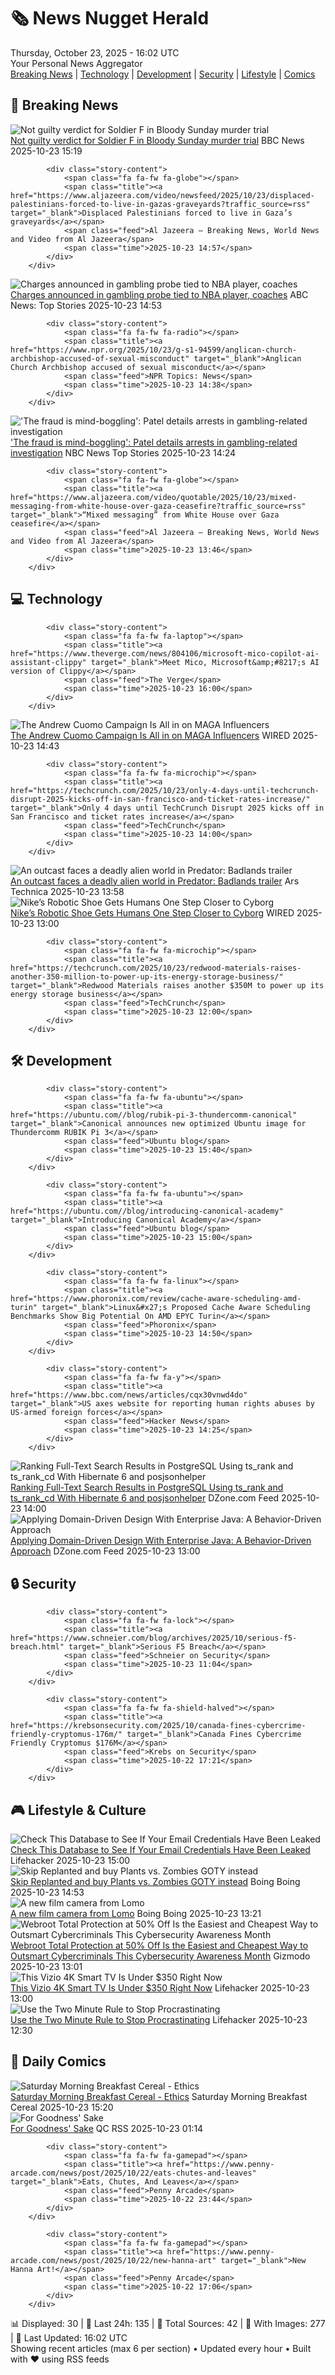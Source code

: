 <!-- Processing 54 RSS feeds at 2025-10-23 16:02:04 UTC -->
<!-- Processing: XKCD -->
<!-- Processing: Saturday Morning Breakfast Cereal -->
<!-- Processing: Poorly Drawn Lines -->
<!-- Processing: Dilbert -->
<!-- Processing: Questionable Content -->
<!-- Processing: Dinosaur Comics -->
<!-- Processing: CNN Top Stories -->
<!-- Processing: BBC World News -->
<!-- Processing: BBC Breaking News -->
<!-- Processing: Al Jazeera Breaking News -->
<!-- Processing: CBC News -->
<!-- Error processing https://rss.cbc.ca/lineup/topstories.xml: The read operation timed out -->
<!-- Processing: Reuters World News -->
<!-- Processing: Associated Press Breaking -->
<!-- Processing: ABC News Breaking -->
<!-- Processing: NBC News Breaking -->
<!-- Processing: Guardian World News -->
<!-- Processing: Sky News World -->
<!-- Processing: The Verge -->
<!-- Processing: O'Reilly Radar -->
<!-- Processing: Slashdot -->
<!-- Processing: Hacker News -->
<!-- Processing: Phoronix Linux News -->
<!-- Processing: OMG! Ubuntu -->
<!-- Processing: DistroWatch -->
<!-- Processing: Red Hat Blog -->
<!-- Processing: Ubuntu Blog -->
<!-- Processing: GitHub Blog -->
<!-- Processing: GitLab Blog -->
<!-- Processing: InfoQ -->
<!-- Processing: Coding Horror -->
<!-- Processing: Lifehacker -->
<!-- Generated 10 new posts out of 31 feeds processed -->
<div class="newspaper-header">
    <h1 class="newspaper-title">🗞️ News Nugget Herald</h1>
    <div class="newspaper-date">Thursday, October 23, 2025 - 16:02 UTC</div>
    <div class="newspaper-subtitle">Your Personal News Aggregator</div>
</div>

<div class="newspaper-nav">
    <a href="#breaking">Breaking News</a> |
    <a href="#tech">Technology</a> |
    <a href="#dev">Development</a> |
    <a href="#security">Security</a> |
    <a href="#lifestyle">Lifestyle</a> |
    <a href="#webcomics">Comics</a>
</div>

<div class="news-section breaking-news" id="breaking">
<h2 class="section-header">🚨 Breaking News</h2>
<div class="stories-container">
<div class="story">
            <img src="https://ichef.bbci.co.uk/ace/standard/240/cpsprodpb/5054/live/10b69000-b01f-11f0-8261-4d7901038185.jpg" alt="Not guilty verdict for Soldier F in Bloody Sunday murder trial" class="story-image" loading="lazy" onerror="this.style.display='none'">
            <div class="story-content">
                <span class="fa fa-fw fa-flag"></span>
                <span class="title"><a href="https://www.bbc.com/news/articles/c993nlken18o?at_medium=RSS&at_campaign=rss" target="_blank">Not guilty verdict for Soldier F in Bloody Sunday murder trial</a></span>
                <span class="feed">BBC News</span>
                <span class="time">2025-10-23 15:19</span>
            </div>
        </div>
<div class="story">
            
            <div class="story-content">
                <span class="fa fa-fw fa-globe"></span>
                <span class="title"><a href="https://www.aljazeera.com/video/newsfeed/2025/10/23/displaced-palestinians-forced-to-live-in-gazas-graveyards?traffic_source=rss" target="_blank">Displaced Palestinians forced to live in Gaza’s graveyards</a></span>
                <span class="feed">Al Jazeera – Breaking News, World News and Video from Al Jazeera</span>
                <span class="time">2025-10-23 14:57</span>
            </div>
        </div>
<div class="story">
            <img src="https://s.abcnews.com/images/Sports/chauney-billups-mo_1761222369181_hpMain_4x3t_384.jpg" alt="Charges announced in gambling probe tied to NBA player, coaches" class="story-image" loading="lazy" onerror="this.style.display='none'">
            <div class="story-content">
                <span class="fa fa-fw fa-tv"></span>
                <span class="title"><a href="https://abcnews.go.com/US/miami-heat-terry-rozier-charged-nba-betting/story?id=126789368" target="_blank">Charges announced in gambling probe tied to NBA player, coaches</a></span>
                <span class="feed">ABC News: Top Stories</span>
                <span class="time">2025-10-23 14:53</span>
            </div>
        </div>
<div class="story">
            
            <div class="story-content">
                <span class="fa fa-fw fa-radio"></span>
                <span class="title"><a href="https://www.npr.org/2025/10/23/g-s1-94599/anglican-church-archbishop-accused-of-sexual-misconduct" target="_blank">Anglican Church Archbishop accused of sexual misconduct</a></span>
                <span class="feed">NPR Topics: News</span>
                <span class="time">2025-10-23 14:38</span>
            </div>
        </div>
<div class="story">
            <img src="https://media-cldnry.s-nbcnews.com/image/upload/t_fit_1500w/mpx/2704722219/2025_10/1761229456158_now_brk_patel_fbi_arrests_nba_251023_1920x1080-k9qfl4.jpg" alt="&#x27;The fraud is mind-boggling&#x27;: Patel details arrests in gambling-related investigation" class="story-image" loading="lazy" onerror="this.style.display='none'">
            <div class="story-content">
                <span class="fa fa-fw fa-broadcast-tower"></span>
                <span class="title"><a href="https://www.nbcnews.com/now/video/fbi-dir-patel-details-arrests-connected-to-gambling-related-investigation-250463301813" target="_blank">&#x27;The fraud is mind-boggling&#x27;: Patel details arrests in gambling-related investigation</a></span>
                <span class="feed">NBC News Top Stories</span>
                <span class="time">2025-10-23 14:24</span>
            </div>
        </div>
<div class="story">
            
            <div class="story-content">
                <span class="fa fa-fw fa-globe"></span>
                <span class="title"><a href="https://www.aljazeera.com/video/quotable/2025/10/23/mixed-messaging-from-white-house-over-gaza-ceasefire?traffic_source=rss" target="_blank">“Mixed messaging” from White House over Gaza ceasefire</a></span>
                <span class="feed">Al Jazeera – Breaking News, World News and Video from Al Jazeera</span>
                <span class="time">2025-10-23 13:46</span>
            </div>
        </div>
</div>
</div>
<div class="news-section tech-news" id="tech">
<h2 class="section-header">💻 Technology</h2>
<div class="stories-container">
<div class="story">
            
            <div class="story-content">
                <span class="fa fa-fw fa-laptop"></span>
                <span class="title"><a href="https://www.theverge.com/news/804106/microsoft-mico-copilot-ai-assistant-clippy" target="_blank">Meet Mico, Microsoft&amp;#8217;s AI version of Clippy</a></span>
                <span class="feed">The Verge</span>
                <span class="time">2025-10-23 16:00</span>
            </div>
        </div>
<div class="story">
            <img src="https://media.wired.com/photos/68f930279b7885126c50ccf2/master/pass/GettyImages-2231350405.jpg" alt="The Andrew Cuomo Campaign Is All in on MAGA Influencers" class="story-image" loading="lazy" onerror="this.style.display='none'">
            <div class="story-content">
                <span class="fa fa-fw fa-bolt"></span>
                <span class="title"><a href="https://www.wired.com/story/andrew-cuomo-campaign-maga-influencers/" target="_blank">The Andrew Cuomo Campaign Is All in on MAGA Influencers</a></span>
                <span class="feed">WIRED</span>
                <span class="time">2025-10-23 14:43</span>
            </div>
        </div>
<div class="story">
            
            <div class="story-content">
                <span class="fa fa-fw fa-microchip"></span>
                <span class="title"><a href="https://techcrunch.com/2025/10/23/only-4-days-until-techcrunch-disrupt-2025-kicks-off-in-san-francisco-and-ticket-rates-increase/" target="_blank">Only 4 days until TechCrunch Disrupt 2025 kicks off in San Francisco and ticket rates increase</a></span>
                <span class="feed">TechCrunch</span>
                <span class="time">2025-10-23 14:00</span>
            </div>
        </div>
<div class="story">
            <img src="https://cdn.arstechnica.net/wp-content/uploads/2025/10/bloodlands1-500x500-1761226856.jpg" alt="An outcast faces a deadly alien world in Predator: Badlands trailer" class="story-image" loading="lazy" onerror="this.style.display='none'">
            <div class="story-content">
                <span class="fa fa-fw fa-cog"></span>
                <span class="title"><a href="https://arstechnica.com/culture/2025/10/an-outcast-faces-a-deadly-alien-world-in-predator-badlands-trailer/" target="_blank">An outcast faces a deadly alien world in Predator: Badlands trailer</a></span>
                <span class="feed">Ars Technica</span>
                <span class="time">2025-10-23 13:58</span>
            </div>
        </div>
<div class="story">
            <img src="https://media.wired.com/photos/68f9214e97e4f3bdd30d238d/master/pass/003_project-amplify-1.jpg" alt="Nike’s Robotic Shoe Gets Humans One Step Closer to Cyborg" class="story-image" loading="lazy" onerror="this.style.display='none'">
            <div class="story-content">
                <span class="fa fa-fw fa-bolt"></span>
                <span class="title"><a href="https://www.wired.com/story/nike-project-amplify/" target="_blank">Nike’s Robotic Shoe Gets Humans One Step Closer to Cyborg</a></span>
                <span class="feed">WIRED</span>
                <span class="time">2025-10-23 13:00</span>
            </div>
        </div>
<div class="story">
            
            <div class="story-content">
                <span class="fa fa-fw fa-microchip"></span>
                <span class="title"><a href="https://techcrunch.com/2025/10/23/redwood-materials-raises-another-350-million-to-power-up-its-energy-storage-business/" target="_blank">Redwood Materials raises another $350M to power up its energy storage business</a></span>
                <span class="feed">TechCrunch</span>
                <span class="time">2025-10-23 12:00</span>
            </div>
        </div>
</div>
</div>
<div class="news-section dev-news" id="dev">
<h2 class="section-header">🛠️ Development</h2>
<div class="stories-container">
<div class="story">
            
            <div class="story-content">
                <span class="fa fa-fw fa-ubuntu"></span>
                <span class="title"><a href="https://ubuntu.com//blog/rubik-pi-3-thundercomm-canonical" target="_blank">Canonical announces new optimized Ubuntu image for Thundercomm RUBIK Pi 3</a></span>
                <span class="feed">Ubuntu blog</span>
                <span class="time">2025-10-23 15:40</span>
            </div>
        </div>
<div class="story">
            
            <div class="story-content">
                <span class="fa fa-fw fa-ubuntu"></span>
                <span class="title"><a href="https://ubuntu.com//blog/introducing-canonical-academy" target="_blank">Introducing Canonical Academy</a></span>
                <span class="feed">Ubuntu blog</span>
                <span class="time">2025-10-23 15:00</span>
            </div>
        </div>
<div class="story">
            
            <div class="story-content">
                <span class="fa fa-fw fa-linux"></span>
                <span class="title"><a href="https://www.phoronix.com/review/cache-aware-scheduling-amd-turin" target="_blank">Linux&#x27;s Proposed Cache Aware Scheduling Benchmarks Show Big Potential On AMD EPYC Turin</a></span>
                <span class="feed">Phoronix</span>
                <span class="time">2025-10-23 14:50</span>
            </div>
        </div>
<div class="story">
            
            <div class="story-content">
                <span class="fa fa-fw fa-y"></span>
                <span class="title"><a href="https://www.bbc.com/news/articles/cqx30vnwd4do" target="_blank">US axes website for reporting human rights abuses by US-armed foreign forces</a></span>
                <span class="feed">Hacker News</span>
                <span class="time">2025-10-23 14:25</span>
            </div>
        </div>
<div class="story">
            <img src="https://dz2cdn1.dzone.com/thumbnail?fid=18709451&w=600" alt="Ranking Full-Text Search Results in PostgreSQL Using ts_rank and ts_rank_cd With Hibernate 6 and posjsonhelper" class="story-image" loading="lazy" onerror="this.style.display='none'">
            <div class="story-content">
                <span class="fa fa-fw fa-newspaper"></span>
                <span class="title"><a href="https://dzone.com/articles/rank-full-text-search-results-postgresql-hibernate" target="_blank">Ranking Full-Text Search Results in PostgreSQL Using ts_rank and ts_rank_cd With Hibernate 6 and posjsonhelper</a></span>
                <span class="feed">DZone.com Feed</span>
                <span class="time">2025-10-23 14:00</span>
            </div>
        </div>
<div class="story">
            <img src="https://dz2cdn1.dzone.com/thumbnail?fid=18709413&w=600" alt="Applying Domain-Driven Design With Enterprise Java: A Behavior-Driven Approach" class="story-image" loading="lazy" onerror="this.style.display='none'">
            <div class="story-content">
                <span class="fa fa-fw fa-newspaper"></span>
                <span class="title"><a href="https://dzone.com/articles/domain-driven-design-enterprise-java" target="_blank">Applying Domain-Driven Design With Enterprise Java: A Behavior-Driven Approach</a></span>
                <span class="feed">DZone.com Feed</span>
                <span class="time">2025-10-23 13:00</span>
            </div>
        </div>
</div>
</div>
<div class="news-section security-news" id="security">
<h2 class="section-header">🔒 Security</h2>
<div class="stories-container">
<div class="story">
            
            <div class="story-content">
                <span class="fa fa-fw fa-lock"></span>
                <span class="title"><a href="https://www.schneier.com/blog/archives/2025/10/serious-f5-breach.html" target="_blank">Serious F5 Breach</a></span>
                <span class="feed">Schneier on Security</span>
                <span class="time">2025-10-23 11:04</span>
            </div>
        </div>
<div class="story">
            
            <div class="story-content">
                <span class="fa fa-fw fa-shield-halved"></span>
                <span class="title"><a href="https://krebsonsecurity.com/2025/10/canada-fines-cybercrime-friendly-cryptomus-176m/" target="_blank">Canada Fines Cybercrime Friendly Cryptomus $176M</a></span>
                <span class="feed">Krebs on Security</span>
                <span class="time">2025-10-22 17:21</span>
            </div>
        </div>
</div>
</div>
<div class="news-section lifestyle-news" id="lifestyle">
<h2 class="section-header">🎮 Lifestyle & Culture</h2>
<div class="stories-container">
<div class="story">
            <img src="https://lifehacker.com/imagery/articles/01K88R3FXB3Z4XKH73YQ5B9HV5/hero-image.jpg" alt="Check This Database to See If Your Email Credentials Have Been Leaked" class="story-image" loading="lazy" onerror="this.style.display='none'">
            <div class="story-content">
                <span class="fa fa-fw fa-life-ring"></span>
                <span class="title"><a href="https://lifehacker.com/tech/leaked-email-credentials-in-database?utm_medium=RSS" target="_blank">Check This Database to See If Your Email Credentials Have Been Leaked</a></span>
                <span class="feed">Lifehacker</span>
                <span class="time">2025-10-23 15:00</span>
            </div>
        </div>
<div class="story">
            <img src="https://i0.wp.com/boingboing.net/wp-content/uploads/2025/10/Screenshot-Plants-vs.-Zombies-e1761231144772.jpg?fit=768%2C576&amp;quality=60&amp;ssl=1" alt="Skip Replanted and buy Plants vs. Zombies GOTY instead" class="story-image" loading="lazy" onerror="this.style.display='none'">
            <div class="story-content">
                <span class="fa fa-fw fa-arrow-right"></span>
                <span class="title"><a href="https://boingboing.net/2025/10/23/skip-replanted-and-buy-plants-vs-zombies-goty-instead.html" target="_blank">Skip Replanted and buy Plants vs. Zombies GOTY instead</a></span>
                <span class="feed">Boing Boing</span>
                <span class="time">2025-10-23 14:53</span>
            </div>
        </div>
<div class="story">
            <img src="https://i0.wp.com/boingboing.net/wp-content/uploads/2025/10/lomo-mca__black__quarter-left__uv-filter__on-grey.jpg?fit=715%2C582&amp;quality=60&amp;ssl=1" alt="A new film camera from Lomo" class="story-image" loading="lazy" onerror="this.style.display='none'">
            <div class="story-content">
                <span class="fa fa-fw fa-arrow-right"></span>
                <span class="title"><a href="https://boingboing.net/2025/10/23/a-new-film-camera-from-lomo.html" target="_blank">A new film camera from Lomo</a></span>
                <span class="feed">Boing Boing</span>
                <span class="time">2025-10-23 13:21</span>
            </div>
        </div>
<div class="story">
            <img src="https://gizmodo.com/app/uploads/2025/10/otcs-fy26-webroot-blog-cam-1-800x400-en-1280x851.jpg" alt="Webroot Total Protection at 50% Off Is the Easiest and Cheapest Way to Outsmart Cybercriminals This Cybersecurity Awareness Month" class="story-image" loading="lazy" onerror="this.style.display='none'">
            <div class="story-content">
                <span class="fa fa-fw fa-computer"></span>
                <span class="title"><a href="https://gizmodo.com/cybercrime-is-tricky-protecting-yourself-and-saving-50-with-webroot-is-a-treat-2000675346" target="_blank">Webroot Total Protection at 50% Off Is the Easiest and Cheapest Way to Outsmart Cybercriminals This Cybersecurity Awareness Month</a></span>
                <span class="feed">Gizmodo</span>
                <span class="time">2025-10-23 13:01</span>
            </div>
        </div>
<div class="story">
            <img src="https://lifehacker.com/imagery/articles/01K87W3CKGTH8HRP5HXCQ2VV87/hero-image.png" alt="This Vizio 4K Smart TV Is Under $350 Right Now" class="story-image" loading="lazy" onerror="this.style.display='none'">
            <div class="story-content">
                <span class="fa fa-fw fa-life-ring"></span>
                <span class="title"><a href="https://lifehacker.com/tech/vizio-65-inch-4k-smart-tv-sale?utm_medium=RSS" target="_blank">This Vizio 4K Smart TV Is Under $350 Right Now</a></span>
                <span class="feed">Lifehacker</span>
                <span class="time">2025-10-23 13:00</span>
            </div>
        </div>
<div class="story">
            <img src="https://lifehacker.com/imagery/articles/01HF2H9V45EXZNT8KTZ6NXVPPZ/hero-image.jpg" alt="Use the Two Minute Rule to Stop Procrastinating" class="story-image" loading="lazy" onerror="this.style.display='none'">
            <div class="story-content">
                <span class="fa fa-fw fa-life-ring"></span>
                <span class="title"><a href="https://lifehacker.com/how-to-use-the-two-minute-rule-to-stop-procrastinating?utm_medium=RSS" target="_blank">Use the Two Minute Rule to Stop Procrastinating</a></span>
                <span class="feed">Lifehacker</span>
                <span class="time">2025-10-23 12:30</span>
            </div>
        </div>
</div>
</div>
<div class="news-section webcomics-section" id="webcomics">
<h2 class="section-header">🎨 Daily Comics</h2>
<div class="stories-container">
<div class="story">
            <img src="https://www.smbc-comics.com/comics/1761110174-20251023.png" alt="Saturday Morning Breakfast Cereal - Ethics" class="story-image" loading="lazy" onerror="this.style.display='none'">
            <div class="story-content">
                <span class="fa fa-fw fa-smile"></span>
                <span class="title"><a href="https://www.smbc-comics.com/comic/ethics-8" target="_blank">Saturday Morning Breakfast Cereal - Ethics</a></span>
                <span class="feed">Saturday Morning Breakfast Cereal</span>
                <span class="time">2025-10-23 15:20</span>
            </div>
        </div>
<div class="story">
            <img src="http://www.questionablecontent.net/comics/5685.png" alt="For Goodness&#x27; Sake" class="story-image" loading="lazy" onerror="this.style.display='none'">
            <div class="story-content">
                <span class="fa fa-fw fa-music"></span>
                <span class="title"><a href="http://questionablecontent.net/view.php?comic=5685" target="_blank">For Goodness&#x27; Sake</a></span>
                <span class="feed">QC RSS</span>
                <span class="time">2025-10-23 01:14</span>
            </div>
        </div>
<div class="story">
            
            <div class="story-content">
                <span class="fa fa-fw fa-gamepad"></span>
                <span class="title"><a href="https://www.penny-arcade.com/news/post/2025/10/22/eats-chutes-and-leaves" target="_blank">Eats, Chutes, And Leaves</a></span>
                <span class="feed">Penny Arcade</span>
                <span class="time">2025-10-22 23:44</span>
            </div>
        </div>
<div class="story">
            
            <div class="story-content">
                <span class="fa fa-fw fa-gamepad"></span>
                <span class="title"><a href="https://www.penny-arcade.com/news/post/2025/10/22/new-hanna-art" target="_blank">New Hanna Art!</a></span>
                <span class="feed">Penny Arcade</span>
                <span class="time">2025-10-22 17:06</span>
            </div>
        </div>
</div>
</div>

<div class="newspaper-footer">
    <div class="stats">
        📊 Displayed: 30 | 📅 Last 24h: 135 | 📡 Total Sources: 42 | 📸 With Images: 277 |
        🔄 Last Updated: 16:02 UTC
    </div>
    <div class="footer-note">
        Showing recent articles (max 6 per section) • Updated every hour • Built with ❤️ using RSS feeds
    </div>
</div>
